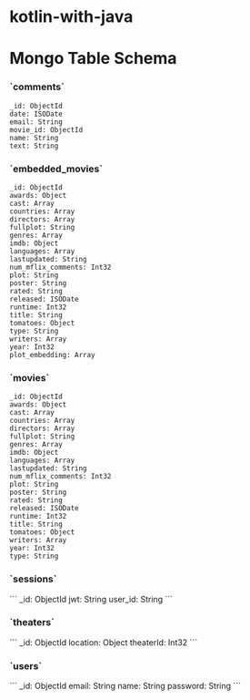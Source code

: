 # kotlin-with-java



# Mongo Table Schema

<h3>`comments`</h3>

```
_id: ObjectId
date: ISODate
email: String
movie_id: ObjectId
name: String
text: String
```


<h3>`embedded_movies`</h3>

```
_id: ObjectId
awards: Object
cast: Array
countries: Array
directors: Array
fullplot: String
genres: Array
imdb: Object
languages: Array
lastupdated: String
num_mflix_comments: Int32
plot: String
poster: String
rated: String
released: ISODate
runtime: Int32
title: String
tomatoes: Object
type: String
writers: Array
year: Int32
plot_embedding: Array
```


<h3>`movies`</h3>

```
_id: ObjectId
awards: Object
cast: Array
countries: Array
directors: Array
fullplot: String
genres: Array
imdb: Object
languages: Array
lastupdated: String
num_mflix_comments: Int32
plot: String
poster: String
rated: String
released: ISODate
runtime: Int32
title: String
tomatoes: Object
writers: Array
year: Int32
type: String
```

<h3>`sessions`</h3>
```
_id: ObjectId
jwt: String
user_id: String
```


<h3>`theaters`</h3>
```
_id: ObjectId
location: Object
theaterId: Int32
```

<h3>`users`</h3>
```
_id: ObjectId
email: String
name: String
password: String
```